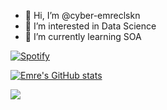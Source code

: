 - 👋 Hi, I’m @cyber-emreclskn
- 👀 I’m interested in Data Science
- 🌱 I’m currently learning SOA


<!---
cyber-emreclskn/cyber-emreclskn is a ✨ special ✨ repository because its `README.md` (this file) appears on your GitHub profile.
You can click the Preview link to take a look at your changes.
--->
[![Spotify](https://<vercel-domain>.vercel.app/api/spotify)](https://open.spotify.com/user/<21wydn2a4th25wi7o43bi25ii>)

[1]: http://www.github.com/cyber-emreclskn
[2]: https://www.linkedin.com/in/osman-emre-caliskan




[![Emre's GitHub stats](https://github-readme-stats.vercel.app/api?username=cyber-emreclskn)](https://github.com/cyber-emreclskn/github-readme-stats)



![](https://j.gifs.com/ywrL77.gif)
